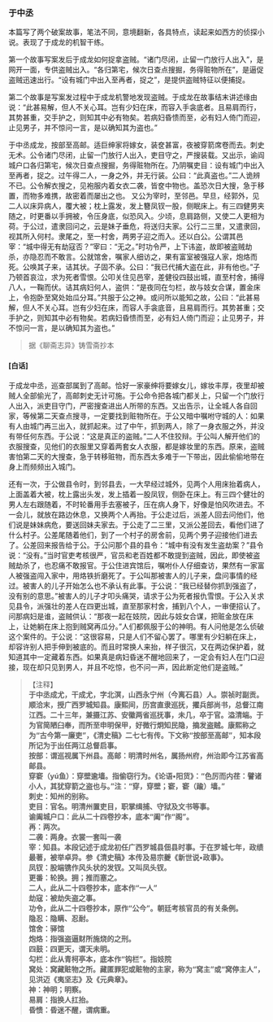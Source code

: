 <script type="text/javascript">
    var head = document.getElementsByTagName('head')[0];
    cssURL = '/public/liao.css';
    linkTag = document.createElement('link');
    linkTag.href = cssURL;
    linkTag.setAttribute('type','text/css');
    linkTag.setAttribute('rel','stylesheet');
    head.appendChild(linkTag);
</script>
### 于中丞

本篇写了两个破案故事，笔法不同，意境翻新，各具特点，读起来如西方的侦探小说。表现了于成龙的机智干练。

第一个故事写案发后于成龙如何捉拿盗贼。“诸门尽闭，止留一门放行人出入”，是网开一面，专供盗贼出入。“各归第宅，候次日查点搜掘，务得赃物所在”，是逼促盗贼迅速出行。“设有城门中出入至再者，捉之”，是提供盗贼特征以便捕捉。

第二个故事是写案发过程中于成龙机警地发现盗贼。于成龙在故事结末讲述缘由说：“此甚易解，但人不关心耳。岂有少妇在床，而容入手衾底者。且易肩而行，其势甚重，交手护之，则知其中必有物矣。若病妇昏愦而至，必有妇人倚门而迎，止见男子，并不惊问一言，是以确知其为盗也。”

于中丞成龙，按部至高邮。适巨绅家将嫁女，装奁甚富，夜被穿箭席卷而去。刺史无术。公令诸门尽闭，止留一门放行人出入，吏目守之，严搜装载。又出示，谕阎城户口各归第宅，候次日查点搜掘，务得赃物所在。乃阴嘱吏目：设有城门中出入至再者，捉之。过午得二人，一身之外，并无行装。公曰：“此真盗也。”二人诡辨不已。公令解衣搜之，见袍服内着女衣二袭，皆奁中物也。盖恐次日大搜，急于移置，而物多难携，故密着而屡出之也。
又公为宰时，至邻邑。早旦，经郭外，见二人以床异病人，覆大被；枕上露发，发上簪凤钗一股，侧眠床上。有三四健男夹随之，时更番以手拥被，令压身底，似恐风入。少顷，息肩路侧，又使二人更相为荷。于公过，遣隶回问之，云是妹子垂危，将送归夫家。公行二三里，又遣隶回，视其所入何村。隶尾之，至一村舍，两男子迎之而入。还以白公。公谓其邑宰：“城中得无有劫寇否？”宰曰：“无之。”时功令严，上下讳盗，故即被盗贼劫杀，亦隐忍而不敢言。公就馆舍，嘱家人细访之，果有富室被强寇人家，炮烙而死。公唤其子来，诘其状。子固不承。公曰：“我已代捕大盗在此，非有他也。”子乃顿首哀泣，求为死者雪恨。公叩关住见邑宰，差健役四鼓出城，直至村舍，捕得八人，一鞠而伏。诘其病妇何人，盗供：“是夜同在匀栏，故与妓女合谋，置金床上，令抱卧至窝处始瓜分耳。”共服于公之神。或问所以能知之故，公曰：“此甚易解，但人不关心耳。岂有少妇在床，而容人手衾底音，且易肩而行。其势甚重；交手护之，则知其中必有物矣。若病妇昏愦而至，必有妇人倚门而迎；止见男子，并不惊问一言，是以确知其为盗也。”

</section>

> 据《聊斋志异》铸雪斋抄本

#### [白话]
<aside>

于成龙中丞，巡查部属到了高邮。恰好一家豪绅将要嫁女儿，嫁妆丰厚，夜里却被贼人全部偷光了，高邮刺史无计可施。于公命令把各城门都关上，只留一个门放行人出入，派吏目守门，严密搜查进出人所带的东西。又出告示，让全城人各自回家，等候第二天查点搜寻，一定要找到赃物所在。于公又暗中嘱咐守城的人：如果有人由城门再三出入，就抓起来。过了中午，抓到两人，除了一身衣服之外，并没有带任何东西。于公说：“这是真正的盗贼。”二人不住狡辩。于公叫人解开他们的衣服搜查，见他们的衣服里又穿着两套女人衣服，都是嫁妆里的东西。原来，盗贼害怕第二天的大搜查，急于转移赃物，而东西太多难于一下带出，因此偷偷地带在身上而频频出入城门。

还有一次，于公做县令时，到邻县去，一大早经过城外，见两个人用床抬着病人，上面盖着大被，枕上露出头发，发上插着一股凤钗，侧卧在床上。有三四个健壮的男人左右跟随着，不时轮番用手去塞被子，压在病人身下，好像是怕风吹进去。不一会儿，就放在路边休息，又换两个人再抬。于公走过后，派差人回去问他们，他们说是妹妹病危，要送回妹夫家去。于公走了二三里，又派公差回去，看他们进了什么村子。公差尾随着他们，到了一个村子的房舍前，见两个男子迎接他们进去了。公差回来报告给于公。于公问那个县的县令：“城中有没有发生盗劫案？”县令说：“没有。”当时官吏考核很严，官员和老百姓都不敢提到盗贼，因此，即使被盗贼劫杀了，也忍痛不敢报官。于公住进宾馆后，嘱咐仆人仔细查访，果然有一家富人被强盗闯入家中，用烙铁折磨死了。于公叫那被害人的儿子来，盘问事情的经过。被害人的儿子开始怎么也不承认有此事。于公说：“我已经替你抓到强盗了，没有别的意思。”被害人的儿子才叩头痛哭，请求于公为死者报仇雪恨。于公入关求见县令，派强壮的差人在四更出城，直至那家村舍，捕到八个人，一审便招认了。问那病妇是谁，盗贼供认：“那夜一起在妓院，因此与妓女合谋，把赃金放在床上，让她躺在床上抱到贼窝再瓜分。”人们都佩服于公的神明。有人问他是怎么侦破这个案件的。于公说：“这很容易，只是人们不留心罢了。哪里有少妇躺在床上，却容许别人把手伸到被底的。而且时常换人来抬，样子很沉，又在两边保护着，就知道其中一定藏着东西。如果真是病妇昏迷不醒地回来了，一定会有妇人在门口迎接，现在却只见到男人，并且不吃惊，也不问一声，因此断定他们是盗贼。”

</aside>

> 【注释】  
<b>于中丞成尤，干成尤，字北溟，山西永宁州（今离石县）人。崇祯时副贡。顺洽末，授广西罗城知县。康熙间，历宫直隶巡抚，擢兵部尚书，总督江南江西。二十三年，兼摄江苏、安徽两省巡抚事，未几，卒于官。溢清端。于为官简陋臼奉，而所至申明保甲，好微行炯知民隐，摘发盗贼。康熙称之为“古今第一廉吏”，《清史稿》二七七有传。下文称“按部至高邮”，知本段所记为于出任两江总督启事。  
<b>按部</b>：谓巡视属下州县。高邮：明清时州名，属扬州府，州治即今江苏省高邮县。  
<b>穿窬（yú鱼）</b>：穿壁逾墙。指偷窃行为。《论语•阳货》：“色厉而内荏：譬诸小人，其犹穿箭之盗也与。”注：“穿，穿壁；窬，窬（踰）墙。”  
<b>刺史</b>：知州的别称。  
<b>吏目</b>：官名。明清州置吏目，职掌缉捕、守狱及文书等事。  
<b>谕阖城户口</b>：此从二十四卷抄本，底本“阖”作“阁”。  
<b>再</b>：两次。  
<b>二袭</b>：两身。衣裳一套叫一袭  
<b>宰</b>：知县。本段记述于成龙初任广西罗城县佃县时事。于在罗城七年，政绩最著，被举卓异。参《清史稿》本传及易宗夔《新世说•政事》。  
<b>凤钗</b>：股端镌作风头状的发钗。又叫凤头钗。  
<b>更番</b>：轮换。拥；推而塞之。  
<b>二人，此从二十四卷抄本，底本作“一人”  
<b>劫寇</b>：被劫失盗之事。  
<b>功令，此从二十四卷抄本，原作“公今”。朝廷考核官员的有关条例。  
<b>隐忍</b>：隐瞒、忍耐。  
<b>馆舍</b>：驿馆  
<b>炮烙</b>：指强盗逼财所施烧的之刑。  
<b>四鼓</b>：四更天，谓天未明。  
<b>勾栏</b>：此从青柯亭本，底本作“钩栏”。指妓院  
<b>窝处</b>：窝藏赃物之所。藏匿罪犯或赃物的主家，称为“窝主”或“窝停主人”，见洪迈《夷坚志》及《元典章》。  
<b>神</b>：神明；明察。  
<b>易肩</b>：指换人扛抬。  
<b>昏愦</b>：昏迷不醒，谓病重。  
